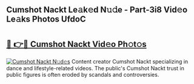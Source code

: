 ## Cumshot Nackt Le𝚊k𝚎d N𝚞𝚍e - Part-3i8 Vid𝚎o Le𝚊ks Photos UfdoC

# <h2><a href="http://fbb1tf.evod.top/?m=Cumshot+Nackt">🔗 👉🔴 Cumshot Nackt Vid𝚎o Ph𝚘t𝚘s</a></h2>

[![Cumshot Nackt N𝚞d𝚎s](https://i.imgur.com/8V9OHl7.gif)](http://fbb1tf.evod.top/?m=Cumshot+Nackt)
Content creator Cumshot Nackt specializing in dance and lifestyle-related videos. The public's Cumshot Nackt trust in public figures is often eroded by scandals and controversies. 
